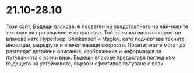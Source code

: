 # 21.10-28.10
 Този сайт, Бъдещи влакове, е посветен на представянето на най-новите технологии при влаковете от цял свят. Той включва високоскоростни влакове като Hyperloop, Shinkansen и Maglev, като подчертава техните иновации, маршрути и впечатляващи скорости. Посетителите могат да разгледат детайлни описания, изображения и информация за пътуванията с всеки влак. Бъдещи влакове предоставя поглед към бъдещето на устойчивото, бързо и ефективно пътуване с влак.